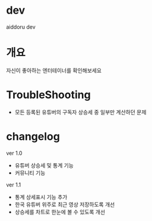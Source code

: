 # dev
aiddoru dev


# 개요
자신이 좋아하는 엔터테이너를 확인해보세요

# TroubleShooting
- 모든 등록된 유튜버의 구독자 상승세 중 일부만 계산하던 문제


# changelog
ver 1.0
- 유튜버 상승세 및 통계 기능
- 커뮤니티 기능


ver 1.1
- 통계 상세표시 기능 추가
- 한국 유튜버 위주로 최근 영상 저장하도록 개선
- 상승세를 차트로 한눈에 볼 수 있도록 개선
